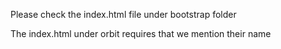 Please check the index.html file under bootstrap folder

The index.html under orbit requires that we mention their name
